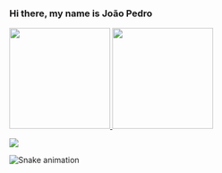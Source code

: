### Hi there, my name is João Pedro 

<div>
  <a href="https://github.com/Joaomakuch">
  <img height="180em" src="https://github-readme-stats.vercel.app/api?username=Joaomakuch&show_icons=true&theme=dark&include_all_commits=true&count_private=true"/>
  <img height="180em" src="https://github-readme-stats.vercel.app/api/top-langs/?username=Joaomakuch&layout=compact&langs_count=7&theme=dark"/>
</div>
  
  <a href="https://www.instagram.com/joaomakuch/" target="_blank"><img src="https://img.shields.io/badge/-Instagram-%23E4405F?style=for-the-badge&logo=instagram&logoColor=white" target="_blank"></a>

  ![Snake animation](https://github.com/Joaomakuch/Joaomakuch/blob/output/github-contribution-grid-snake.svg)
